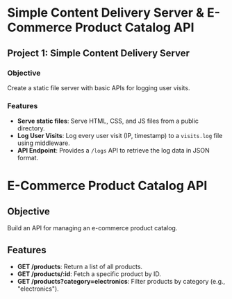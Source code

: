 # Simple Content Delivery Server & E-Commerce Product Catalog API

## Project 1: Simple Content Delivery Server

### Objective
Create a static file server with basic APIs for logging user visits.

### Features
- **Serve static files**: Serve HTML, CSS, and JS files from a public directory.
- **Log User Visits**: Log every user visit (IP, timestamp) to a `visits.log` file using middleware.
- **API Endpoint**: Provides a `/logs` API to retrieve the log data in JSON format.




# E-Commerce Product Catalog API

## Objective
Build an API for managing an e-commerce product catalog.

## Features

- **GET /products**: Return a list of all products.
- **GET /products/:id**: Fetch a specific product by ID.
- **GET /products?category=electronics**: Filter products by category (e.g., "electronics").

